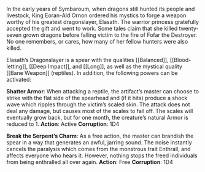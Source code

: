 In the early years of Symbaroum, when dragons still hunted its people and livestock, King Eoran-Ald Ornon ordered his mystics to forge a weapon worthy of his greatest dragonslayer, Elasath. The warrior princess gratefully accepted the gift and went to work. Some tales claim that she killed twenty-seven grown dragons before falling victim to the fire of Fofar the Destroyer. No one remembers, or cares, how many of her fellow hunters were also killed.

Elasath’s Dragonslayer is a spear with the qualities [[Balanced]], [[Blood-letting]], [[Deep Impact]], and [[Long]], as well as the mystical quality [[Bane Weapon]] (reptiles). In addition, the following powers can be activated:

**Shatter Armor**: When attacking a reptile, the artifact’s master can choose to strike with the flat side of the spearhead and (if it hits) produce a shock wave which ripples through the victim’s scaled skin. The attack does not deal any damage, but causes most of the scales to fall off. The scales will eventually grow back, but for one month, the creature’s natural Armor is reduced to 1. 
**Action**: Active 
**Corruption**: 1D4

**Break the Serpent’s Charm**: As a free action, the master can brandish the spear in a way that generates an awful, jarring sound. The noise instantly cancels the paralysis which comes from the monstrous trait Enthrall, and affects everyone who hears it. However, nothing stops the freed individuals from being enthralled all over again. 
**Action**: Free 
**Corruption**: 1D4